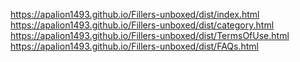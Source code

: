 https://apalion1493.github.io/Fillers-unboxed/dist/index.html <br/>
https://apalion1493.github.io/Fillers-unboxed/dist/category.html <br/>
https://apalion1493.github.io/Fillers-unboxed/dist/TermsOfUse.html <br/>
https://apalion1493.github.io/Fillers-unboxed/dist/FAQs.html <br/>

